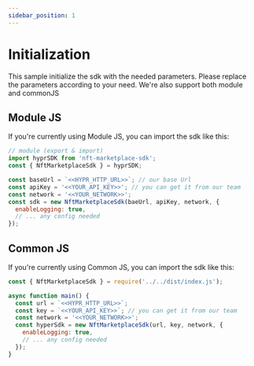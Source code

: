 ```yaml
---
sidebar_position: 1
---
```


# Initialization

This sample initialize the sdk with the needed parameters. Please replace the parameters according to your need. We're also support both module and commonJS

## Module JS

If you're currently using Module JS, you can import the sdk like this:

```javascript
// module (export & import)
import hyprSDK from 'nft-marketplace-sdk';
const { NftMarketplaceSdk } = hyprSDK;

const baseUrl = `<<HYPR_HTTP_URL>>`; // our base Url
const apiKey = '<<YOUR_API_KEY>>'; // you can get it from our team
const network = '<<YOUR_NETWORK>>';
const sdk = new NftMarketplaceSdk(baeUrl, apiKey, network, {
  enableLogging: true,
  // ... any config needed
});
```

## Common JS

If you're currently using Common JS, you can import the sdk like this:

```javascript
const { NftMarketplaceSdk } = require('../../dist/index.js');

async function main() {
  const url = `<<HYPR_HTTP_URL>>`;
  const key = `<<YOUR_API_KEY>>`; // you can get it from our team
  const network = '<<YOUR_NETWORK>>';
  const hyperSdk = new NftMarketplaceSdk(url, key, network, {
    enableLogging: true,
    // ... any config needed
  });
}
```
